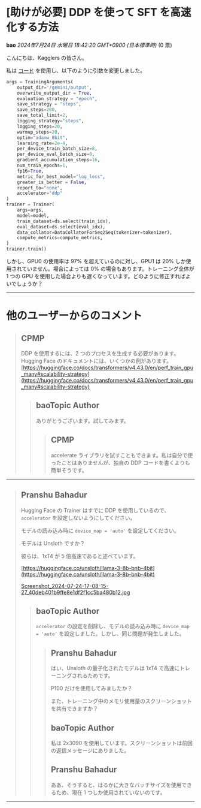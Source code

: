 # [助けが必要] DDP を使って SFT を高速化する方法

**bao** *2024年7月24日 水曜日 18:42:20 GMT+0900 (日本標準時)* (0 票)

こんにちは、Kagglers の皆さん。

私は [コード](https://www.kaggle.com/code/shelterw/training-llama3-8b-4-bit-qlora-sft/notebook) を使用し、以下のように引数を変更しました。

```python
args = TrainingArguments(
    output_dir='/gemini/output',
    overwrite_output_dir = True,
    evaluation_strategy = "epoch",
    save_strategy = "steps",
    save_steps=200,
    save_total_limit=2,
    logging_strategy="steps",
    logging_steps=20,
    warmup_steps=20,
    optim="adamw_8bit",
    learning_rate=2e-4,
    per_device_train_batch_size=8,
    per_device_eval_batch_size=8,
    gradient_accumulation_steps=16,
    num_train_epochs=1,
    fp16=True,
    metric_for_best_model="log_loss",
    greater_is_better = False,
    report_to="none",
    accelerator="ddp"  
)
trainer = Trainer(
    args=args,
    model=model,
    train_dataset=ds.select(train_idx),
    eval_dataset=ds.select(eval_idx),
    data_collator=DataCollatorForSeq2Seq(tokenizer=tokenizer),
    compute_metrics=compute_metrics,
)
trainer.train()
```

しかし、GPU0 の使用率は 97% を超えているのに対し、GPU1 は 20% しか使用されていません。場合によっては 0% の場合もあります。トレーニング全体が 1 つの GPU を使用した場合よりも遅くなっています。どのように修正すればよいでしょうか？

---

# 他のユーザーからのコメント

> ## CPMP
> 
> DDP を使用するには、2 つのプロセスを生成する必要があります。Hugging Face のドキュメントには、いくつかの例があります。[https://huggingface.co/docs/transformers/v4.43.0/en/perf_train_gpu_many#scalability-strategy](https://huggingface.co/docs/transformers/v4.43.0/en/perf_train_gpu_many#scalability-strategy)
> 
> 
> 
> > ## baoTopic Author
> > 
> > ありがとうございます。試してみます。
> > 
> > 
> > 
> > > ## CPMP
> > > 
> > > accelerate ライブラリを試すこともできます。私は自分で使ったことはありませんが、独自の DDP コードを書くよりも簡単そうです。
> > > 
> > > 
> > > 
---
> ## Pranshu Bahadur
> 
> Hugging Face の Trainer はすでに DDP を使用しているので、`accelerator` を設定しないようにしてください。
> 
> モデルの読み込み時に `device_map = 'auto'` を設定してください。
> 
> モデルは Unsloth ですか？
> 
> 彼らは、1xT4 が 5 倍高速であると述べています。
> 
> [https://huggingface.co/unsloth/llama-3-8b-bnb-4bit](https://huggingface.co/unsloth/llama-3-8b-bnb-4bit)
> 
> [Screenshot_2024-07-24-17-08-15-27_40deb401b9ffe8e1df2f1cc5ba480b12.jpg](https://storage.googleapis.com/kaggle-forum-message-attachments/2934339/20965/Screenshot_2024-07-24-17-08-15-27_40deb401b9ffe8e1df2f1cc5ba480b12.jpg)
> 
> > ## baoTopic Author
> > 
> > `accelerator` の設定を削除し、モデルの読み込み時に `device_map = 'auto'` を設定しました。しかし、同じ問題が発生しました。
> > 
> > 
> > 
> > > ## Pranshu Bahadur
> > > 
> > > はい、Unsloth の量子化されたモデルは 1xT4 で高速にトレーニングされるためです。
> > > 
> > > P100 だけを使用してみましたか？
> > > 
> > > また、トレーニング中のメモリ使用量のスクリーンショットを共有できますか？
> > > 
> > > 
> > > 
> > > ## baoTopic Author
> > > 
> > > 私は 2x3090 を使用しています。スクリーンショットは前回の返信メッセージにありました。
> > > 
> > > 
> > > 
> > > ## Pranshu Bahadur
> > > 
> > > ああ、そうすると、はるかに大きなバッチサイズを使用できるため、現在 1 つしか使用されていないのです。
> > > 
> > > 
> > > 
---



